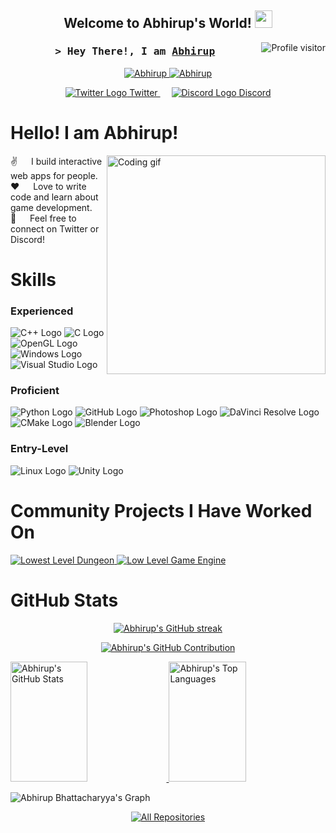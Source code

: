 <h2 align="center">
  Welcome to Abhirup's World!
  <img src="https://media.giphy.com/media/hvRJCLFzcasrR4ia7z/giphy.gif" width="28">
</h2>

<a href="https://komarev.com/ghpvc/?username=Abhirup27">
  <img align="right" src="https://komarev.com/ghpvc/?username=Abhirup27&label=Visitors&color=0e75b6&style=flat" alt="Profile visitor" />
</a>

<h3 align="center">
  <samp>&gt; Hey There!, I am <b><a target="_blank" href="">Abhirup</a></b></samp>
</h3>

<p align="center">
 <a href="https://Abhirup.com" target="blank">
  <img src="https://img.shields.io/badge/Website-DC143C?style=for-the-badge&logo=medium&logoColor=white" alt="Abhirup" />
 </a>
 <a href="https://www.linkedin.com/in/abhirup-bhattacharyya-3738b41a7/" target="_blank">
  <img src="https://img.shields.io/badge/LinkedIn-0077B5?style=for-the-badge&logo=linkedin&logoColor=white" alt="Abhirup"/>
 </a>
</p>

<p align="center">
  <a href="https://x.com/_Abhiroop_" target="_blank">
    <img src="https://img.shields.io/badge/Twitter-1DA1F2?style=for-the-badge&logo=twitter&logoColor=white" alt="Twitter Logo" /> Twitter
  </a>
  &emsp;
  <a href="https://discordapp.com/users/429699609997213736" target="_blank">
    <img src="https://img.shields.io/badge/Discord-5865F2?style=for-the-badge&logo=discord&logoColor=white" alt="Discord Logo" /> Discord
  </a>
</p>

# Hello! I am Abhirup!

<img align="right" width="350" src="/assets/programmer.gif" alt="Coding gif" />

✌️ &emsp; I build interactive web apps for people. <br/>
❤️ &emsp; Love to write code and learn about game development. <br/>
📧 &emsp; Feel free to connect on Twitter or Discord! <br/>

# Skills

### Experienced
<p align="left">
  <img src="https://img.shields.io/badge/C%2B%2B-00599C?style=for-the-badge&logo=c%2B%2B&logoColor=white" alt="C++ Logo"/>
  <img src="https://img.shields.io/badge/C-00599C?style=for-the-badge&logo=c&logoColor=white" alt="C Logo"/>
  <img src="https://img.shields.io/badge/OpenGL-5586A4?style=for-the-badge&logo=opengl&logoColor=white" alt="OpenGL Logo"/>
  <img src="https://img.shields.io/badge/Windows-0078D6?style=for-the-badge&logo=windows&logoColor=white" alt="Windows Logo"/>
  <img src="https://img.shields.io/badge/Visual_Studio-5C2D91?style=for-the-badge&logo=visual%20studio&logoColor=white" alt="Visual Studio Logo"/>
</p>

### Proficient
<p align="left">
  <img src="https://img.shields.io/badge/Python-3776AB?style=for-the-badge&logo=python&logoColor=white" alt="Python Logo"/>
  <img src="https://img.shields.io/badge/GitHub-181717?style=for-the-badge&logo=github&logoColor=white" alt="GitHub Logo"/>
  <img src="https://img.shields.io/badge/Photoshop-31A8FF?style=for-the-badge&logo=adobephotoshop&logoColor=white" alt="Photoshop Logo"/>
  <img src="https://img.shields.io/badge/DaVinci%20Resolve-FCC624?style=for-the-badge&logo=davinciresolve&logoColor=black" alt="DaVinci Resolve Logo"/>
  <img src="https://img.shields.io/badge/CMake-064F8C?style=for-the-badge&logo=cmake&logoColor=white" alt="CMake Logo"/>
  <img src="https://img.shields.io/badge/Blender-F5792A?style=for-the-badge&logo=blender&logoColor=white" alt="Blender Logo"/>
</p>

### Entry-Level
<p align="left">
  <img src="https://img.shields.io/badge/Linux-FCC624?style=for-the-badge&logo=linux&logoColor=black" alt="Linux Logo"/>
  <img src="https://img.shields.io/badge/Unity-000000?style=for-the-badge&logo=unity&logoColor=white" alt="Unity Logo"/>
</p>

# Community Projects I Have Worked On
<p align="left">
  <a href="https://github.com/meemknight/lowestleveldungeon">
    <img src="https://github-readme-stats.vercel.app/api/pin/?username=meemknight&repo=lowestleveldungeon&border_color=7F3FBF&bg_color=0D1117&title_color=C9D1D9&text_color=8B949E&icon_color=7F3FBF" alt="Lowest Level Dungeon"/>
  </a>
  <a href="https://github.com/meemknight/LowLevelGameEngine">
    <img src="https://github-readme-stats.vercel.app/api/pin/?username=meemknight&repo=LowLevelGameEngine&border_color=7F3FBF&bg_color=0D1117&title_color=C9D1D9&text_color=8B949E&icon_color=7F3FBF" alt="Low Level Game Engine"/>
  </a>
</p>

# GitHub Stats

<p align="center">
  <a href="https://github.com/Abhirup27">
    <img src="https://github-readme-streak-stats.herokuapp.com/?user=Abhirup27&theme=radical&border=7F3FBF&background=0D1117" alt="Abhirup's GitHub streak"/>
  </a>
</p>

<p align="center">
  <a href="https://github.com/Abhirup27">
    <img src="https://github-profile-summary-cards.vercel.app/api/cards/profile-details?username=Abhirup27&theme=radical" alt="Abhirup's GitHub Contribution"/>
  </a>
</p>

<a> 
    <a href="https://github.com/Abhirup27">
      <img alt="Abhirup's GitHub Stats" src="https://denvercoder1-github-readme-stats.vercel.app/api?username=Abhirup27&show_icons=true&count_private=true&theme=react&border_color=7F3FBF&bg_color=0D1117&title_color=F85D7F&icon_color=F8D866" height="192px" width="49.5%"/>
    </a>
    <a href="https://github.com/Abhirup27">
      <img alt="Abhirup's Top Languages" src="https://denvercoder1-github-readme-stats.vercel.app/api/top-langs/?username=Abhirup27&langs_count=8&layout=compact&theme=react&border_color=7F3FBF&bg_color=0D1117&title_color=F85D7F&icon_color=F8D866" height="192px" width="49.5%"/>
    </a>
    <br/>
</a>

![Abhirup Bhattacharyya's Graph](https://github-readme-activity-graph.vercel.app/graph?username=Abhirup27&custom_title=Abhirup%20Bhattacharyya's%20GitHub%20Activity%20Graph&bg_color=0D1117&color=7F3FBF&line=7F3FBF&point=7F3FBF&area_color=FFFFFF&title_color=FFFFFF&area=true)

<p align="center">
  <a href="https://github.com/Abhirup27?tab=repositories" target="_blank">
    <img alt="All Repositories" title="All Repositories" src="https://img.shields.io/badge/-All%20Repos-2962FF?style=for-the-badge&logo=koding&logoColor=white"/>
  </a>
</p>
